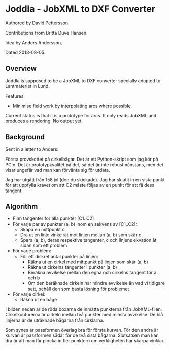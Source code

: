 Joddla - JobXML to DXF Converter
================================

Authored by David Pettersson.

Contributions from Britta Duve Hansen.

Idea by Anders Andersson. 

Dated 2013-08-05.

Overview
--------

Joddla is supposed to be a JobXML to DXF converter specially adapted to Lantmäteriet in Lund.

Features:

 * Minimise field work by interpolating arcs where possible.
 
Current status is that it is a prototype for arcs. It only reads JobXML and produces a rendering. No output yet.

Background
-----------

Sent in a letter to Anders:

Första provskottet på cirkelbågar. Det är ett Python-skript som jag kör på PC:n. Det är prototypkvalitét på det, så det är inte robust nånstans, men det visar ungefär vad man kan förvänta sig för utdata.

Jag har utgått från 158.jxl (den du skickade).  Jag har skjutit in en sista punkt för att uppfylla kravet om att C2 måste följas av en punkt för att få dess tangent.

Algorithm
---------

* Finn tangenter för alla punkter [C1..C2]
* För varje par av punkter (a, b) inom en sekvens av [C1..C2]:
    * Skapa en mittpunkt c
    * Dra ut en linje vinkelrät mot linjen mellan (a, b) som skär c
    * Spara (a, b), deras respektive tangenter, c och linjens ekvation åt sidan som ett problem
* För varje problem:
    * För ett diskret antal punkter på linjen:
        * Räkna ut en cirkel med mittpunkt på linjen som skär (a, b) 
        * Räkna ut cirkelns tangenter i punkter (a, b)
        * Beräkna avvikelse mellan den egna och cirkelns tangent för a och b
        * Om den beräknade cirkeln har mindre avvikelse än vad vi tidigare sett, behåll den som bästa lösning för problemet
* För varje cirkel:
    * Räkna ut en båge

I bilden nedan är de röda boxarna de inmätta punkterna från JobXML-filen. Cirkelkonturerna är cirkeln mellan två punkter med minsta avvikelse. De blå linjerna är de uträknade bågarna från cirklarna.

Som synes är passformen överlag bra för första kurvan. För den andra är kurvan är passformen sådär för de två sista bågarna. Slutsatsen man kan dra är att man får plocka in fler punktern om verkligheten har skarpa vinklar.

